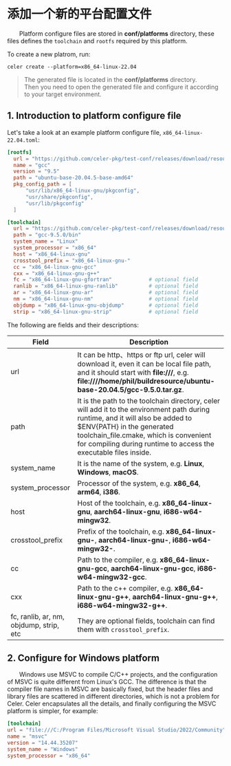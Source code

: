 # 添加一个新的平台配置文件

&emsp;&emsp;Platform configure files are stored in **conf/platforms** directory, these files defines the `toolchain` and `rootfs` required by this platform.  

To create a new platrom, run: 

```
celer create --platform=x86_64-linux-22.04
```

>The generated file is located in the **conf/platforms** directory.  
>Then you need to open the generated file and configure it according to your target environment.

## 1. Introduction to platform configure file

Let's take a look at an example platform configure file, `x86_64-linux-22.04.toml`:

  ```toml
  [rootfs]
    url = "https://github.com/celer-pkg/test-conf/releases/download/resource/ubuntu-base-20.04.5-base-amd64.tar.gz"
    name = "gcc"
    version = "9.5"
    path = "ubuntu-base-20.04.5-base-amd64"
    pkg_config_path = [
        "usr/lib/x86_64-linux-gnu/pkgconfig",
        "usr/share/pkgconfig",
        "usr/lib/pkgconfig"
    ]

  [toolchain]
    url = "https://github.com/celer-pkg/test-conf/releases/download/resource/gcc-9.5.0.tar.gz"
    path = "gcc-9.5.0/bin"
    system_name = "Linux"
    system_processor = "x86_64"
    host = "x86_64-linux-gnu"
    crosstool_prefix = "x86_64-linux-gnu-"
    cc = "x86_64-linux-gnu-gcc"
    cxx = "x86_64-linux-gnu-g++"
    fc = "x86_64-linux-gnu-gfortran"            # optional field
    ranlib = "x86_64-linux-gnu-ranlib"          # optional field
    ar = "x86_64-linux-gnu-ar"                  # optional field
    nm = "x86_64-linux-gnu-nm"                  # optional field
    objdump = "x86_64-linux-gnu-objdump"        # optional field
    strip = "x86_64-linux-gnu-strip"            # optional field
  ```

The following are fields and their descriptions:

| Field             | Description |
| ----------------- | ----------- |
| url               | It can be http、https or ftp url, celer will download it, even it can be local file path, and it should start with **file:///**, e.g. **file:////home/phil/buildresource/ubuntu-base-20.04.5/gcc-9.5.0.tar.gz**. |
| path              | It is the path to the toolchain directory, celer will add it to the environment path during runtime, and it will also be added to $ENV{PATH} in the generated toolchain_file.cmake, which is convenient for compiling during runtime to access the executable files inside. |
| system_name       | It is the name of the system, e.g. **Linux**, **Windows**, **macOS**. |
| system_processor  | Processor of the system, e.g. **x86_64**, **arm64**, **i386**. |
| host              | Host of the toolchain, e.g. **x86_64-linux-gnu**, **aarch64-linux-gnu**, **i686-w64-mingw32**. |
| crosstool_prefix  | Prefix of the toolchain, e.g. **x86_64-linux-gnu-**, **aarch64-linux-gnu-**, **i686-w64-mingw32-**. |
| cc                | Path to the compiler, e.g. **x86_64-linux-gnu-gcc**, **aarch64-linux-gnu-gcc**, **i686-w64-mingw32-gcc**. |
| cxx               | Path to the c++ compiler, e.g. **x86_64-linux-gnu-g++**, **aarch64-linux-gnu-g++**, **i686-w64-mingw32-g++**. |
| fc, ranlib, ar, nm, objdump, strip, etc | They are optional fields, toolchain can find them with `crosstool_prefix`. |

## 2. Configure for Windows platform

&emsp;&emsp;Windows use MSVC to compile C/C++ projects, and the configuration of MSVC is quite different from Linux's GCC. The difference is that the compiler file names in MSVC are basically fixed, but the header files and library files are scattered in different directories, which is not a problem for Celer. Celer encapsulates all the details, and finally configuring the MSVC platform is simpler, for example:

```toml
[toolchain]
url = "file:///C:/Program Files/Microsoft Visual Studio/2022/Community"
name = "msvc"
version = "14.44.35207"
system_name = "Windows"
system_processor = "x86_64"
```